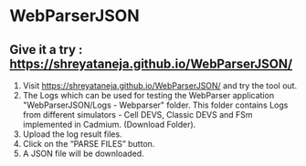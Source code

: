 # WebParserJSON

## Give it a try : https://shreyataneja.github.io/WebParserJSON/

1. Visit https://shreyataneja.github.io/WebParserJSON/ and try the tool out.
2. The Logs which can be used for testing the WebParser application
	"WebParserJSON/Logs - Webparser" folder. This folder contains Logs from
	different simulators - Cell DEVS, Classic DEVS and FSm implemented in Cadmium. (Download Folder).
3. Upload the log result files.
4. Click on the “PARSE FILES” button.
5. A JSON file will be downloaded.
